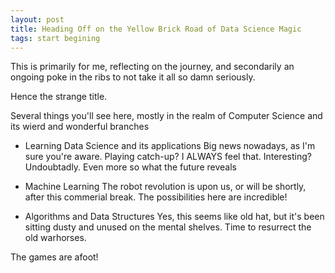 ```yaml
---
layout: post
title: Heading Off on the Yellow Brick Road of Data Science Magic
tags: start begining
---
```


This is primarily for me, reflecting on the journey, and secondarily an ongoing poke in the ribs to not take it all so damn seriously.

Hence the strange title.

Several things you'll see here, mostly in the realm of Computer Science and its wierd and wonderful branches
- Learning Data Science and its applications
Big news nowadays, as I'm sure you're aware. Playing catch-up? I ALWAYS feel that. Interesting? Undoubtadly. 
Even more so what the future reveals

- Machine Learning
The robot revolution is upon us, or will be shortly, after this commerial break. The possibilities here are incredible!

- Algorithms and Data Structures
Yes, this seems like old hat, but it's been sitting dusty and unused on the mental shelves. Time to resurrect the old warhorses.


The games are afoot!
